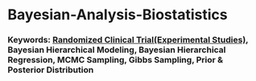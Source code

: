 # Bayesian-Analysis-Biostatistics

### Keywords: [Randomized Clinical Trial(Experimental Studies)](https://www.cancerresearchuk.org/about-cancer/find-a-clinical-trial/what-clinical-trials-are/randomised-trials#:~:text=Randomised%20trials%20have%20at%20least,phase%202%20trials%20are%20randomised.), Bayesian Hierarchical Modeling, Bayesian Hierarchical Regression, MCMC Sampling, Gibbs Sampling, Prior &amp; Posterior Distribution
